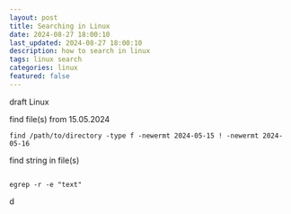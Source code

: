 ```yaml
---
layout: post
title: Searching in Linux
date: 2024-08-27 18:00:10
last_updated: 2024-08-27 18:00:10
description: how to search in linux
tags: linux search
categories: linux
featured: false
---
```


draft
Linux 

find file(s) from 15.05.2024
````
find /path/to/directory -type f -newermt 2024-05-15 ! -newermt 2024-05-16

````

find string in file(s)
````

egrep -r -e "text"

````
d